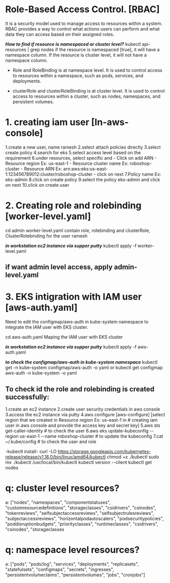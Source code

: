 # Role-Based Access Control. [RBAC] #
It is a security model used to manage access to resources within a system. RBAC provides a way to control what actions users can perform and what data they can access based on their assigned roles.

***How to find if resource is namespaced or cluster level?***
kubectl api-resources | grep nodes
    if the resource is namespaced [true], it will have a namespace column. If the resource is cluster level, it will not have a namespace column.

* Role and RoleBinding is at namespace level. It is used to control access to resources within a namespace, such as pods, services, and deployments.

* clusterRole and clusterRoleBinding is at cluster level. It is used to control access to resources within a cluster, such as nodes, namespaces, and persistent volumes.

# 1. creating iam user [In-aws-console]
1.create a new user, name ramesh
2.select attach policies directly
3.select create policy
4.search for eks
5.select access level based on the requirement
6.under resources, select specific and 
    - Click on add ARN
    - Resource region Ex: us-east-1
    - Resource cluster name Ex: roboshop-cluster
    - Resource ARN Ex: arn:aws:eks:us-east-1:123456789012:cluster/roboshop-cluster
    - click on next
7.Policy name Ex: eks-admin
8.click on create policy
9.select the policy eks-admin and click on next
10.click on create user

# 2. Creating role and rolebinding [worker-level.yaml]
cd admin
worker-level.yaml
contain role, rolebinding and clusterRole, ClusterRolebinding for the user ramesh

***in workstation ec2 instance via supper putty***
kubectl apply -f worker-level.yaml

if want admin level access, apply admin-level.yaml
-----------------------------------------------------

# 3. EKS intigration with IAM user [aws-auth.yaml]
Need to edit the configmap/aws-auth in kube-system namespace to integrate the IAM user with EKS cluster.

cd aws-auth.yaml
Maping the IAM user with EKS cluster

***in workstation ec2 instance via supper putty***
kubectl apply -f aws-auth.yaml

***to check the configmap/aws-auth in kube-system namespace***
kubectl get -n kube-system configmap/aws-auth -o yaml 
or
kubectl get configmap aws-auth -n kube-system -o yaml

## To check id the role and rolebinding is created successfully:
1.create an ec2 instance 
2.create user security credentials in aws console
3.access the ec2 instance via putty
4.aws configure [aws-configure]
    [select region that we created in Resource region Ex: us-east-1 in # creating iam user in aws console and provide the access key and secret key]
5.aws sts get-caller-identity # to check the user
6.aws eks update-kubeconfig --region us-east-1 --name roboshop-cluster # to update the kubeconfig
7.cat ~/.kube/config # to check the user and role

-kubectl install-
curl -LO https://storage.googleapis.com/kubernetes-release/release/v1.18.0/bin/linux/amd64/kubectl
chmod +x ./kubectl
sudo mv ./kubectl /usr/local/bin/kubectl
kubectl version --client
kubectl get nodes




# q: cluster level resources?
 a:  ["nodes", "namespaces", "componentstatuses", "customresourcedefinitions", "storageclasses", "csidrivers", "csinodes", "tokenreviews", "selfsubjectaccessreviews", "selfsubjectrulesreviews", "subjectaccessreviews", "horizontalpodautoscalers", "podsecuritypolicies", "poddisruptionbudgets", "priorityclasses", "runtimeclasses", "csidrivers", "csinodes", "storageclasses

# q: namespace level resources?
a: ["pods", "pods/log", "services", "deployments", "replicasets", "statefulsets", "configmaps", "secrets", "ingresses", "persistentvolumeclaims", "persistentvolumes", "jobs", "cronjobs"]
